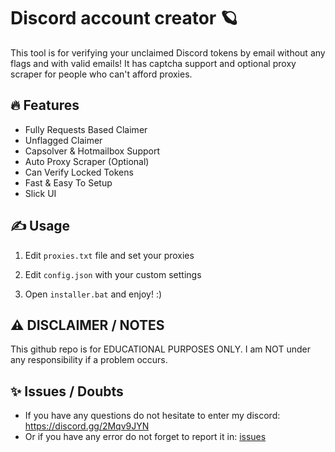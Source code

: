 # Discord account creator 🪐
This tool is for verifying your unclaimed Discord tokens by email without any flags and with valid emails! It has captcha support and optional proxy scraper for people who can't afford proxies.

## 🔥 Features
- Fully Requests Based Claimer
- Unflagged Claimer
- Capsolver & Hotmailbox Support
- Auto Proxy Scraper (Optional)
- Can Verify Locked Tokens
- Fast & Easy To Setup
- Slick UI

## ✍️ Usage
1. Edit `proxies.txt` file and set your proxies
   
2. Edit `config.json` with your custom settings

3. Open `installer.bat` and enjoy! :)

## ⚠️ DISCLAIMER / NOTES
This github repo is for EDUCATIONAL PURPOSES ONLY. I am NOT under any responsibility if a problem occurs.

## ✨ Issues / Doubts

- If you have any questions do not hesitate to enter my discord: https://discord.gg/2Mqv9JYN
- Or if you have any error do not forget to report it in: [issues](https://github.com/Salamon121/Discord-Account-Creator/issues/new)
